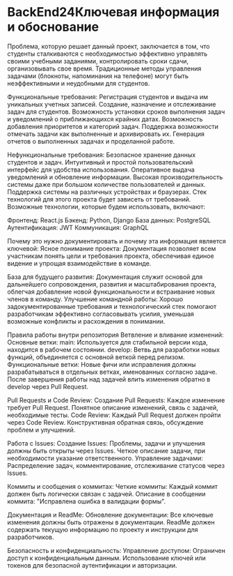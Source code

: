 # BackEnd24Ключевая информация и обоснование
Проблема, которую решает данный проект, заключается в том, что студенты сталкиваются с необходимостью эффективно управлять своими учебными заданиями, контролировать сроки сдачи, организовывать свое время. Традиционные методы управления задачами (блокноты, напоминания на телефоне) могут быть неэффективными и неудобными для студентов.

Функциональные требования:
Регистрация студентов и выдача им уникальных учетных записей.
Создание, назначение и отслеживание задач для студентов.
Возможность установки сроков выполнения задач и уведомлений о приближающихся крайних датах.
Возможность добавления приоритетов и категорий задач.
Поддержка возможности отмечать задачи как выполненные и архивировать их.
Генерация отчетов о выполненных задачах и проделанной работе.

Нефункциональные требования:
Безопасное хранение данных студентов и задач.
Интуитивный и простой пользовательский интерфейс для удобства использования.
Оперативное выдача уведомлений и обновление информации.
Высокая производительность системы даже при большом количестве пользователей и данных.
Поддержка системы на различных устройствах и браузерах.
Стек технологий для этого проекта будет зависеть от требований. Возможные технологии, которые будем использовать, включают:

Фронтенд: React.js
Бэкенд: Python, Django
База данных: PostgreSQL
Аутентификация: JWT
Коммуникация: GraphQL

Почему это нужно документировать и почему эта информация является ключевой:
 Ясное понимание проекта:
Документация позволяет всем участникам понять цели и требования проекта, обеспечивая единое видение и упрощая взаимодействие в команде.

База для будущего развития:
Документация служит основой для дальнейшего сопровождения, развития и масштабирования проекта, облегчая добавление новой функциональности и встраивание новых членов в команду.
Улучшение командной работы:
Хорошо задокументированные требования и технологический стек помогают разработчикам эффективно согласовывать усилия, уменьшая возможные конфликты и расхождения в понимании.

 Правила работы внутри репозитория
Ветвление и вливание изменений:
Основные ветки:
main: Используется для стабильной версии кода, находится в рабочем состоянии.
develop: Ветвь для разработки новых функций, объединяется с основной веткой перед релизом.
Функциональные ветки:
Новые фичи или исправления должны разрабатываться в отдельных ветках, именованных согласно задаче.
После завершения работы над задачей влить изменения обратно в develop через Pull Request.

Pull Requests и Code Review:
Создание Pull Requests:
Каждое изменение требует Pull Request.
Понятное описание изменений, связь с задачей, необходимые тесты.
Code Review:
Каждый Pull Request должен пройти через Code Review.
Конструктивная обратная связь, обсуждение проблем и улучшений.

Работа с Issues:
Создание Issues:
Проблемы, задачи и улучшения должны быть открыты через Issues.
Четкое описание задачи, при необходимости указание ответственного.
Управление задачами:
Распределение задач, комментирование, отслеживание статусов через Issues.

Коммиты и сообщения о коммитах:
Четкие коммиты:
Каждый коммит должен быть логически связан с задачей.
Описание в сообщении коммита: "Исправлена ошибка в валидации формы".

Документация и ReadMe:
Обновление документации:
Все ключевые изменения должны быть отражены в документации.
ReadMe должен содержать текущую информацию по проекту и инструкции для разработчиков.

Безопасность и конфиденциальность:
Управление доступом:
Ограничен доступ к конфиденциальным данным.
Использование ключей или токенов для безопасной аутентификации и авторизации.
